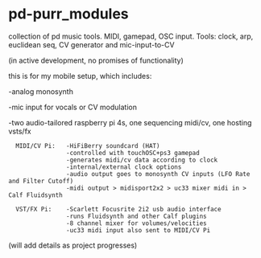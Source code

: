 # pd-purr_modules
collection of pd music tools. MIDI, gamepad, OSC input. Tools: clock, arp, euclidean seq, CV generator and mic-input-to-CV 

(in active development, no promises of functionality)

this is for my mobile setup, which includes: 

  -analog monosynth 

  -mic input for vocals or CV modulation

  -two audio-tailored raspberry pi 4s, one sequencing midi/cv, one hosting vsts/fx 
  
      MIDI/CV Pi:   -HiFiBerry soundcard (HAT)
                    -controlled with touchOSC+ps3 gamepad
                    -generates midi/cv data according to clock
                    -internal/external clock options
                    -audio output goes to monosynth CV inputs (LFO Rate and Filter Cutoff)
                    -midi output > midisport2x2 > uc33 mixer midi in > Calf Fluidsynth
  
      VST/FX Pi:    -Scarlett Focusrite 2i2 usb audio interface 
                    -runs Fluidsynth and other Calf plugins
                    -8 channel mixer for volumes/velocities
                    -uc33 midi input also sent to MIDI/CV Pi


(will add details as project progresses)
